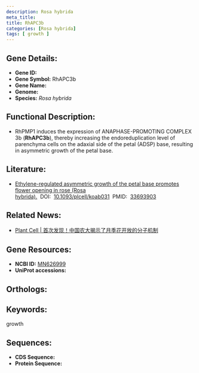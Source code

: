 ```yaml
---
description: Rosa hybrida
meta_title:
title: RhAPC3b
categories: [Rosa hybrida]
tags: [ growth ]
---
```


## Gene Details:
- **Gene ID:**	[]()
- **Gene Symbol:** RhAPC3b
- **Gene Name:** 
- **Genome:** []()
- **Species:** *Rosa hybrida*

## Functional Description:
   - RhPMP1 induces the expression of ANAPHASE-PROMOTING COMPLEX 3b (**RhAPC3b**), thereby increasing the endoreduplication level of parenchyma cells on the adaxial side of the petal (ADSP) base, resulting in asymmetric growth of the petal base.

## Literature:
   - [Ethylene-regulated asymmetric growth of the petal base promotes flower opening in rose (Rosa hybrida).]( https://academic.oup.com/plcell/article/33/4/1229/6126472?login=true)&nbsp;&nbsp;DOI:&nbsp;&nbsp;[10.1093/plcell/koab031](https://academic.oup.com/plcell/article/33/4/1229/6126472?login=true)&nbsp;&nbsp;PMID:&nbsp;&nbsp;[33693903](https://pubmed.ncbi.nlm.nih.gov/33693903/)

## Related News:
   - [Plant Cell | 首次发现！中国农大揭示了月季花开放的分子机制](https://mp.weixin.qq.com/s?__biz=Mzg3MDEwNDEyMg==&mid=2247504646&idx=4&sn=c074d6c5178276d0db99c9eaae057dec&chksm=ce907e53f9e7f74556725f79785723cbbe839d765f45c7bbb3c4f192a9fc5fd1c4f3575c8c4f&scene=27#wechat_redirect)

## Gene Resources:
- **NCBI ID:** [MN626999](https://www.ncbi.nlm.nih.gov/gene/?term=MN626999)
- **UniProt accessions:** [](https://www.uniprot.org/uniprotkb//entry)

## Orthologs:


## Keywords:
growth

## Sequences:
- **CDS Sequence:**
- **Protein Sequence:**
